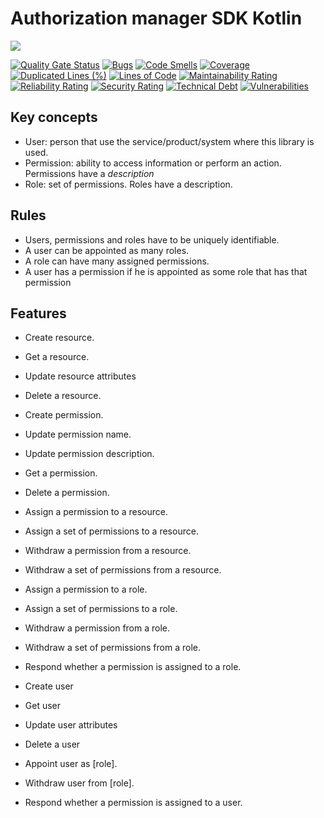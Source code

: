 # Authorization manager SDK Kotlin

![](https://github.com/authorization-manager/sdk-kotlin/workflows/Push%20to%20master%20CI/badge.svg)

[![Quality Gate Status](https://sonarcloud.io/api/project_badges/measure?project=authorization-manager_sdk-kotlin&metric=alert_status)](https://sonarcloud.io/dashboard?id=authorization-manager_sdk-kotlin)
[![Bugs](https://sonarcloud.io/api/project_badges/measure?project=authorization-manager_sdk-kotlin&metric=bugs)](https://sonarcloud.io/dashboard?id=authorization-manager_sdk-kotlin)
[![Code Smells](https://sonarcloud.io/api/project_badges/measure?project=authorization-manager_sdk-kotlin&metric=code_smells)](https://sonarcloud.io/dashboard?id=authorization-manager_sdk-kotlin)
[![Coverage](https://sonarcloud.io/api/project_badges/measure?project=authorization-manager_sdk-kotlin&metric=coverage)](https://sonarcloud.io/dashboard?id=authorization-manager_sdk-kotlin)
[![Duplicated Lines (%)](https://sonarcloud.io/api/project_badges/measure?project=authorization-manager_sdk-kotlin&metric=duplicated_lines_density)](https://sonarcloud.io/dashboard?id=authorization-manager_sdk-kotlin)
[![Lines of Code](https://sonarcloud.io/api/project_badges/measure?project=authorization-manager_sdk-kotlin&metric=ncloc)](https://sonarcloud.io/dashboard?id=authorization-manager_sdk-kotlin)
[![Maintainability Rating](https://sonarcloud.io/api/project_badges/measure?project=authorization-manager_sdk-kotlin&metric=sqale_rating)](https://sonarcloud.io/dashboard?id=authorization-manager_sdk-kotlin)
[![Reliability Rating](https://sonarcloud.io/api/project_badges/measure?project=authorization-manager_sdk-kotlin&metric=reliability_rating)](https://sonarcloud.io/dashboard?id=authorization-manager_sdk-kotlin)
[![Security Rating](https://sonarcloud.io/api/project_badges/measure?project=authorization-manager_sdk-kotlin&metric=security_rating)](https://sonarcloud.io/dashboard?id=authorization-manager_sdk-kotlin)
[![Technical Debt](https://sonarcloud.io/api/project_badges/measure?project=authorization-manager_sdk-kotlin&metric=sqale_index)](https://sonarcloud.io/dashboard?id=authorization-manager_sdk-kotlin)
[![Vulnerabilities](https://sonarcloud.io/api/project_badges/measure?project=authorization-manager_sdk-kotlin&metric=vulnerabilities)](https://sonarcloud.io/dashboard?id=authorization-manager_sdk-kotlin)


## Key concepts

- User: person that use the service/product/system where this library is used.
- Permission: ability to access information or perform an action. Permissions have a *description*
- Role: set of permissions. Roles have a description.

## Rules

- Users, permissions and roles have to be uniquely identifiable.
- A user can be appointed as many roles.
- A role can have many assigned permissions.
- A user has a permission if he is appointed as some role that has that permission

## Features

- Create resource.
- Get a resource.
- Update resource attributes
- Delete a resource.

- Create permission.
- Update permission name.
- Update permission description.
- Get a permission.
- Delete a permission.
- Assign a permission to a resource.
- Assign a set of permissions to a resource.
- Withdraw a permission from a resource.
- Withdraw a set of permissions from a resource.

- Assign a permission to a role.
- Assign a set of permissions to a role.
- Withdraw a permission from a role.
- Withdraw a set of permissions from a role.
- Respond whether a permission is assigned to a role.

- Create user
- Get user
- Update user attributes
- Delete a user
- Appoint user as [role].
- Withdraw user from [role].
- Respond whether a permission is assigned to a user.
